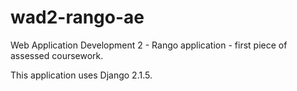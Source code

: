 # wad2-rango-ae
Web Application Development 2 - Rango application - first piece of assessed coursework.

This application uses Django 2.1.5.
